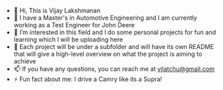 - 👋 Hi, This is Vijay Lakshmanan
- 👀 I have a Master's in Automotive Engineering and I am currently working as a Test Engineer for John Deere
- 🌱 I’m interested in this field and I do some personal projects for fun and learning which I will be uploading here
- 🌱 Each project will be under a subfolder and will have its own README that will give a high-level overview on what the project is aiming to achieve
- 📫 If you have any questions, you can reach me at vjlatchu@gmail.com
- ⚡ Fun fact about me: I drive a Camry like its a Supra!

